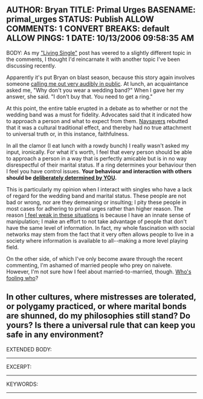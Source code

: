 AUTHOR: Bryan
TITLE: Primal Urges
BASENAME: primal_urges
STATUS: Publish
ALLOW COMMENTS: 1
CONVERT BREAKS: __default__
ALLOW PINGS: 1
DATE: 10/13/2006 09:58:35 AM
-----
BODY:
As my <a title="Living Single (Leftsider)" href="http://www.leftsider.com/leftsider/2006/10/living_single.htm">"Living Single"</a> post has veered to a slightly different topic in the comments, I thought I'd reincarnate it with another topic I've been discussing recently. 

Apparently it's put Bryan on blast season, because this story again involves someone <a href="http://www.leftsider.com/leftsider/2006/09/double_placebo.htm">calling me out very audibly in public</a>. At lunch, an acquaintance asked me, "Why don't you wear a wedding band?" When I gave her my answer, she said. "I don't buy that. You need to get a ring."

At this point, the entire table erupted in a debate as to whether or not the wedding band was a must for fidelity. Advocates said that it indicated how to approach a person and what to expect from them. <a href="http://www.msnbc.msn.com/id/5359395/site/newsweek">Naysayers</a> rebutted that it was a cultural traditional effect, and thereby had no true attachment to universal truth or, in this instance, faithfulness.

In all the clamor (I eat lunch with a rowdy bunch) I really wasn't asked my input, ironically. For what it's worth, I feel that every person should be able to approach a person in a way that is perfectly amicable but is in no way disrespectful of their marital status. If a ring determines your behaviour then I feel you have control issues. <strong>Your behaviour and interaction with others should be <a href="http://www.msnbc.msn.com/id/5359377/site/newsweek/">deliberately determined by YOU</a>.</strong>

This is particularly my opinion when I interact with singles who have a lack of regard for the wedding band and marital status. These people are not bad or wrong, nor are they demeaning or insulting; I pity these people in most cases for adhering to primal urges rather than higher reason. The reason <a href="http://www.leftsider.com/leftsider/2006/10/living_single.htm#comment-71">I feel weak in these situations</a> is because I have an innate sense of manipulation; I make an effort  to not take advantage of people that don't have the same level of information. In fact, my whole fascination with social networks may stem from the fact that it very often allows people to live in a society where information is available to all--making a more level playing field.

On the other side, of which I've only become aware through the recent commenting, I'm ashamed of married people who prey on naivete. However, I'm not sure how I feel about married-to-married, though. <a href="http://www.mercurynews.com/mld/mercurynews/15432406.htm">Who's fooling who</a>?

In other cultures, where mistresses are tolerated, or polygamy practiced, or where marital bonds are shunned, do my philosophies still stand? Do yours? Is there a universal rule that can keep you safe in any environment?
-----
EXTENDED BODY:

-----
EXCERPT:

-----
KEYWORDS:

-----


